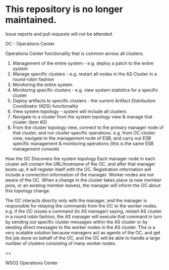 # This repository is no longer maintained.

Issue reports and pull requests will not be attended.


OC - Operations Center 

Operations Center functionality that is common across all clusters.

1. Management of the entire system - e.g. deploy a patch to the entire system
2. Manage specific clusters - e.g. restart all nodes in the AS Cluster in a round-robin fashion
3. Monitoring the entire system
4. Monitoring specific clusters - e.g. view system statistics for a specific cluster
5. Deploy artifacts to specific clusters - the current Artifact Distribution Coordinator (ADS) functionality 
6. View system topology - system will include all clusters
7. Navigate to a cluster from the system topology view & manage that cluster (item #2)
8. From the cluster topology view, connect to the primary manager node of that cluster, and run cluster specific operations. e.g. from OC cluster view, navigate to the management node of ESB, and carry out ESB specific management & monitoring operations (this is the same ESB management console)

How the OC Discovers the system topology
Each manager node in each cluster will contain the URL/hostname of the OC, and after that manager boots up, it will register itself with the OC. Registration information will include a connection information of the manager. Worker nodes are not aware of the OC. When a change in the cluster takes place (a new member joins, or an existing member leaves), the manager will inform the OC about this topology change.

The OC interacts directly only with the manager, and the manager is responsible for relaying the commands from the OC to the worker nodes.  e.g. if the OC issues a command (to AS manager) saying, restart AS cluster in a round robin fashion, the AS manager will execute that command in turn by sending out specific cluster messages within the AS cluster or by sending direct messages to the worker nodes in the AS cluster. This is a very scalable solution because managers act as agents of the OC, and get the job done on behalf of the OC,  and the OC will be able to handle a large number of clusters consisting of many worker nodes.

==

WSO2 Operations Center
